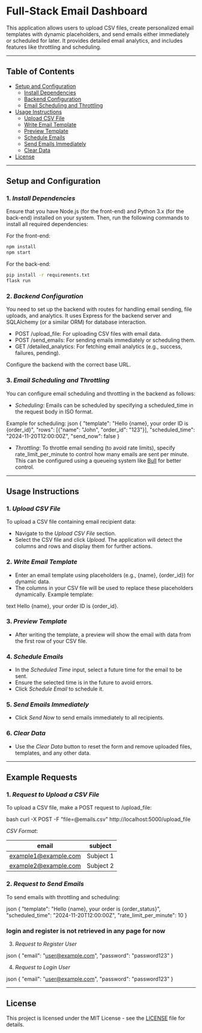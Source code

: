 # Full-Stack Email Dashboard

This application allows users to upload CSV files, create personalized email templates with dynamic placeholders, and send emails either immediately or scheduled for later. It  provides detailed email analytics, and includes features like throttling and scheduling.

---

## Table of Contents

- [Setup and Configuration](#setup-and-configuration)
  - [Install Dependencies](#install-dependencies)
  - [Backend Configuration](#backend-configuration)
  - [Email Scheduling and Throttling](#email-scheduling-and-throttling)
- [Usage Instructions](#usage-instructions)
  - [Upload CSV File](#upload-csv-file)
  - [Write Email Template](#write-email-template)
  - [Preview Template](#preview-template)
  - [Schedule Emails](#schedule-emails)
  - [Send Emails Immediately](#send-emails-immediately)
  - [Clear Data](#clear-data)
- [License](#license)

---

## Setup and Configuration

### 1. *Install Dependencies*

Ensure that you have Node.js (for the front-end) and Python 3.x (for the back-end) installed on your system. Then, run the following commands to install all required dependencies:

For the front-end:
```bash
npm install
npm start
``` 

For the back-end:
```bash
pip install -r requirements.txt
flask run
```

### 2. *Backend Configuration*

You need to set up the backend with routes for handling email sending, file uploads, and analytics. It uses Express for the backend server and SQLAlchemy (or a similar ORM) for database interaction.

- POST /upload_file: For uploading CSV files with email data.
- POST /send_emails: For sending emails immediately or scheduling them.
- GET /detailed_analytics: For fetching email analytics (e.g., success, failures, pending).

Configure the backend with the correct base URL.

### 3. *Email Scheduling and Throttling*

You can configure email scheduling and throttling in the backend as follows:

- *Scheduling*: Emails can be scheduled by specifying a scheduled_time in the request body in ISO format.
  
Example for scheduling:
json
{
  "template": "Hello {name}, your order ID is {order_id}",
  "rows": [{"name": "John", "order_id": "123"}],
  "scheduled_time": "2024-11-20T12:00:00Z",
  "send_now": false
}


- *Throttling*: To throttle email sending (to avoid rate limits), specify rate_limit_per_minute to control how many emails are sent per minute. This can be configured using a queueing system like [Bull](https://www.npmjs.com/package/bull) for better control.

---

## Usage Instructions

### 1. *Upload CSV File*
To upload a CSV file containing email recipient data:

- Navigate to the *Upload CSV File* section.
- Select the CSV file and click *Upload*. The application will detect the columns and rows and display them for further actions.

### 2. *Write Email Template*
- Enter an email template using placeholders (e.g., {name}, {order_id}) for dynamic data.
- The columns in your CSV file will be used to replace these placeholders dynamically. Example template:

text
Hello {name}, your order ID is {order_id}.


### 3. *Preview Template*
- After writing the template, a preview will show the email with data from the first row of your CSV file.

### 4. *Schedule Emails*
- In the *Scheduled Time* input, select a future time for the email to be sent.
- Ensure the selected time is in the future to avoid errors.
- Click *Schedule Email* to schedule it.

### 5. *Send Emails Immediately*
- Click *Send Now* to send emails immediately to all recipients.

### 6. *Clear Data*
- Use the *Clear Data* button to reset the form and remove uploaded files, templates, and any other data.

---

## Example Requests

### 1. *Request to Upload a CSV File*

To upload a CSV file, make a POST request to /upload_file:

bash
curl -X POST -F "file=@emails.csv" http://localhost:5000/upload_file


*CSV Format*:

| email                | subject        |
|----------------------|----------------|
| example1@example.com | Subject 1      |
| example2@example.com | Subject 2      |

### 2. *Request to Send Emails*

To send emails with throttling and scheduling:

json
{
  "template": "Hello {name}, your order is {order_status}",
  "scheduled_time": "2024-11-20T12:00:00Z",
  "rate_limit_per_minute": 10
}

### login and register is not retrieved in any page for now

3. *Request to Register User*

json
{
  "email": "user@example.com",
  "password": "password123"
}


 4. *Request to Login User*

json
{
  "email": "user@example.com",
  "password": "password123"
}


---

## License

This project is licensed under the MIT License - see the [LICENSE](LICENSE) file for details.
